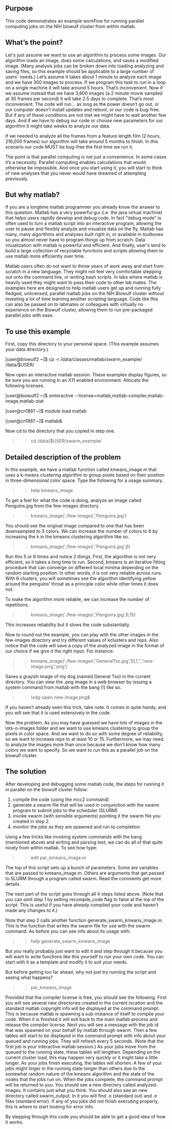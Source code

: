 Purpose
-------
This code demonstrates an example workflow for running parallel computing jobs on the NIH biowulf cluster from within matlab.  


What’s the point?
-----------------
Let's just assume we want to use an algorithm to process some images.  Our algorithm loads an image, does some calculations, and saves a modified image.  (Many analysis jobs can be broken down into loading analyzing and saving files, so this example should be applicable to a large number of users' needs.)  Let’s assume it takes about 1 minute to analyze each image and we have 300 images to process.  If we program this task to run in a loop on a single machine it will take around 5 hours.  That’s inconvenient.  Now if we assume instead that we have 3,600 images (a 2 minute movie sampled at 30 frames per second) it will take 2.5 days to complete.  That’s most inconvenient.  The code will run… as long as the power doesn’t go out, or our computer doesn’t install updates and reboot, or our code is bug-free.  But if any of these conditions are not met we might have to wait another few days.  And if we have to debug our code or choose new parameters for our algorithm it might take weeks to analyze our data.  

If we needed to analyze all the frames from a feature length film (2 hours, 216,000 frames) our algorithm will take around 5 months to finish.  In this scenario our code MUST be bug-free the first time we run it.  

The point is that parallel computing is not just a convenience.  In some cases it’s a necessity.  Parallel computing enables calculations that would otherwise be impossible.  And once you start using it, you will start to think of new analyses that you never would have dreamed of attempting previously.  


But why matlab?
---------------
If you are a longtime matlab programmer you already know the answer to this question.  Matlab has a very powerful gui (i.e. the java virtual machine) that helps users rapidly develop and debug code.  In fact "debug mode" is often used to turn a matlab script into an interactive program, allowing the user to pause and flexibly analyze and visualize data on the fly.  Matlab has many, many algorithms and analyses built right in, or available in toolboxes so you almost never have to program things up from scratch.  Data visualization with matlab is powerful and efficient.  And finally, user's tend to build a large collection of recyclable functions and scripts allowing them to use matlab more efficiently over time.  

Matlab users often do not want to throw years of work away and start from scratch in a new language.  They might not feel very comfortable stepping out onto the command line, or writing bash scripts.  In labs where matlab is heavily used they might want to pass their code to other lab mates.  The examples here are designed to help matlab users get up and running fully fledged, unlicensed, parallel matlab jobs on the NIH Biowulf cluster without investing a lot of time learning another scripting language.  Code like this can also be passed on to labmates or colleagues with virtually no experience on the Biowulf cluster, allowing them to run pre-packaged parallel jobs with ease.  


To use this example
-------------------
First, copy this directory to your personal space.  (This example assumes your data directory.)

[user@biowulf2 ~]$ cp -r /data/classes/matlab/swarm_example/ /data/$USER/

Now open an interactive matlab session.  These examples display figures, so be sure you are running in an X11 enabled environment.  Allocate the following licenses.

[user@biowulf2 ~]$ sinteractive --license=matlab,matlab-compiler,matlab-image,matlab-stat

[user@cn1881 ~]$ module load matlab

[user@cn1881 ~]$ matlab&

Now cd to the directory that you copied in step one.

>> cd /data/$USER/swarm_example/ 


Detailed description of the problem
-----------------------------------
In this example, we have a matlab function called kmeans_image.m that uses a k-means clustering algorithm to group pixels based on their position in three-dimensional color space.  Type the following for a usage summary.  

>> help kmeans_image

To get a feel for what the code is doing, analyze an image called Penguins.jpg from the few-images directory.

>> kmeans_image('./few-images','Penguins.jpg')

You should see the original image compared to one that has been downsampled to 3 colors.  We can increase the number of colors to 6 by increasing the k in the kmeans clustering algorithm like so.

>> kmeans_image('./few-images','Penguins.jpg',6)

Run this 5 or 6 times and notice 2 things.  First, the algorithm is not very efficient, so it takes a long time to run.  Second, kmeans is an iterative fitting procedure that can converge on different local minima depending on the random starting position.  In other words, it is not very reliable across runs.  With 6 clusters, you will sometimes see the algorithm identifying yellow around the penguins’ throat as a principle color while other times it does not.  

To make the algorithm more reliable, we can increase the number of repetitions.

>>  kmeans_image('./few-images','Penguins.jpg',6,15) 

This increases reliability but it slows the code substantially.  

Now to round out the example, you can play with the other images in the few-images directory and try different values of kclusters and reps.  Also notice that the code will save a copy of the analyzed image in the format of our choice if we give it the right input.  For instance:

>> kmeans_image('./few-images','GeneralTso.jpg',10,1,'.','new-image.png','png')

Saves a grayish image of my dog (named General Tso) in the current directory.  You can view the .png image in a web browser by issuing a system command from matlab with the bang (!) like so.

>> !xdg-open new-image.png&

If you haven’t already seen this trick, take note.  It comes in quite handy, 
and you will see that it is used extensively in the code.

Now the problem.  As you may have guessed we have lots of images in the lots-o-images folder and we want to use kmeans clustering to group the pixels in color space.  And we want to do so with some degree of reliability, so we want to increase reps to at least 10 or 15.  Furthermore, we may need to analyze the images more than once because we don’t know how many colors we want to specify.  So we want to run this as a parallel job on the biowulf cluster.  


The solution
------------
After developing and debugging some matlab code, the steps for running it in parallel on the biowulf cluster follow:
1) compile the code (using the mcc2 command)
2) generate a swarm file that will be used in conjunction with the swarm program to submit jobs to the scheduler (SLURM)
3) invoke swarm (with sensible arguments) pointing it the swarm file you created in step 2.
4) monitor the jobs as they are spawned and run to completion

Using a few tricks like invoking system commands with the bang (mentioned above) and writing and parsing text, we can do all of that quite nicely from within matlab.  To see how type:

>> edit par_kmeans_image.m

The top of this script sets up a bunch of parameters.  Some are variables that are passed to kmeans_image.m.  Others are arguments that get passed to SLURM through a program called swarm.  Read the comments get more details.

The next part of the script goes through all 4 steps listed above.  (Note that you can omit step 1 by setting recompile_code flag to false at the top of the script.  This is useful if you have already compiled your code and haven’t made any changes to it.)

Note that step 2 calls another function generate_swarm_kmeans_image.m.  This is the function that writes the swarm file for use with the swarm command.  As before you can see info about its usage with:

>> help generate_swarm_kmeans_image

But you really probably just want to edit it and step through it because you will want to write functions like this yourself to run your own code.  You can start with it as a template and modify it to suit your needs.

But before getting too far ahead, why not just try running the script and seeing what happens?

>> par_kmeans_image

Provided that the compiler license is free, you should see the following.  First you will see several new directories created in the current location and the standard matlab copyright info will be displayed at the command prompt.  This is because matlab is spawning a sub-instance of itself to compile your code.  When it is finished it will exit back to the main matlab process and release the compiler license.  Next you will see a message with the job id that was spawned on your behalf by matlab through swarm.  Then a few tables will start to be displayed in the command prompt with info about your queued and running jobs.  They will refresh every 5 seconds.  (Note that the first job is your interactive matlab session.)  As your jobs move from the queued to the running state, these tables will lengthen.  Depending on the current cluster load, this may happen very quickly or it might take a little longer.  As your jobs finish executing, the tables will shorten.  A few of your jobs might linger in the running state longer than others due to the somewhat random nature of the kmeans algorithm and the state of the nodes that the jobs run on.  When the jobs complete, the command prompt will be returned to you.  You should see a new directory called analyzed-images.  It contains just what you think.  You should also see an new directory called swarm_output.  In it you will find .o (standard out) and .e files (standard error).  If any of you jobs did not finish executing properly, this is where to start looking for error info.  

By stepping through this code you should be able to get a good idea of how it works.  

